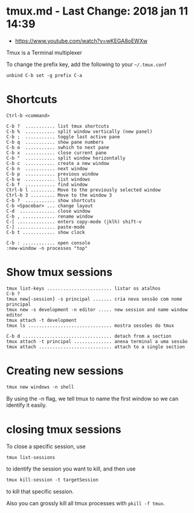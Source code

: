 # tmux.md - Last Change: 2018 jan 11 14:39
+ https://www.youtube.com/watch?v=wKEGA8oEWXw

Tmux is a Terminal multiplexer

To change the prefix key, add the following to your `~/.tmux.conf`

    unbind C-b set -g prefix C-a

# Shortcuts

    Ctrl-b <command>

    C-b ?  ........... list tmux shortcuts
    C-b %  ........... split window vertically (new panel)
    C-b ;  ........... toggle last active pane
    C-b q  ........... show pane numbers
    C-b o  ........... swhich to next pane
    C-b x  ........... close current pane
    C-b "  ........... split window horizontally
    C-b c  ........... create a new window
    C-b n  ........... next window
    C-b p  ........... previous window
    C-b w  ........... list windows
    C-b f  ........... find window
    Ctrl-b l ......... Move to the previously selected window
    Ctrl-b 3 ......... Move to the window 3
    C-b ?  ........... show shortcuts
    C-b <Spacebar> ... change layout
    C-d  ............. close window
    C-b , ............ rename window
    C-[ .............. enters copy-mode (jklh) shift-v
    C-] .............. paste-mode
    C-b t ............ show clock

    C-b : ............ open console
    :new-window -n processes "top"

# Show tmux sessions

    tmux list-keys ........................ listar os atalhos
    C-b ?
    tmux new[-session] -s principal ....... cria nova sessão com nome principal
    tmux new -s development -n editor ..... new session and name window editor
    tmux attach -t development
    tmux ls ............................... mostra sessões do tmux

    C-b d ................................. detach from a section
    tmux attach -t principal .............. anexa terminal a uma sessão
    tmux attach ........................... attach to a single section

# Creating new sessions

``` markdown
tmux new windows -n shell
```
By using the -n flag, we tell tmux to name the first window so we can identify
it easily.

# closing tmux sessions

To close a specific session, use

``` markdown
tmux list-sessions
```

to identify the session you
want to kill, and then use

``` markdown
tmux kill-session -t targetSession
```

to kill that specific session.

Also you can grossly kill all tmux processes with `pkill -f tmux`.


